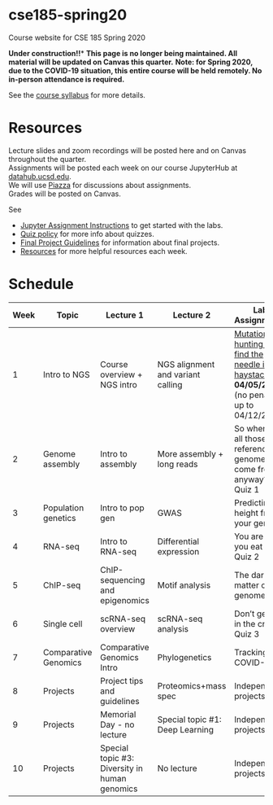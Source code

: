 # cse185-spring20
Course website for CSE 185 Spring 2020

**Under construction!!***
**This page is no longer being maintained. All material will be updated on Canvas this quarter.**
**Note: for Spring 2020, due to the COVID-19 situation, this entire course will be held remotely. No in-person attendance is required.**


See the [course syllabus](https://github.com/gymreklab/cse185-spring20/blob/master/cse185-spring20-syllabus.md) for more details.<br>

# Resources
Lecture slides and zoom recordings will be posted here and on Canvas throughout the quarter. 
<br>
Assignments will be posted each week on our course JupyterHub at [datahub.ucsd.edu](datahub.ucsd.edu).
<br>
We will use [Piazza](https://piazza.com/ucsd/spring2020/cse185/home) for discussions about assignments.
<br>
Grades will be posted on Canvas.

See
* [Jupyter Assignment Instructions](https://github.com/gymreklab/cse185-spring20/blob/master/jupyter_assignment_instructions.md) to get started with the labs.
* [Quiz policy](https://github.com/gymreklab/cse185-spring20/blob/master/quiz_policy.md) for more info about quizzes.
* [Final Project Guidelines](https://github.com/gymreklab/cse185-spring20/blob/master/project_guidelines.md) for information about final projects. 
* [Resources](https://github.com/gymreklab/cse185-spring20/blob/master/resources.md) for more helpful resources each week.

# Schedule

| Week | Topic | Lecture 1 | Lecture 2 | Lab Assignments |
|------|-------|-----------|-------|-----------|
| 1 | Intro to NGS | Course overview + NGS intro | NGS alignment and variant calling | [Mutation hunting - find the needle in a haystack](https://github.com/gymreklab/cse185-spring20/blob/master/jupyter_assignment_instructions.md#lab1) **due 04/05/20** (no penalty up to 04/12/20)  | 
|  2 | Genome assembly | Intro to assembly | More assembly + long reads | So where do all those reference genomes come from, anyway? <br>Quiz 1 |
|  3 | Population genetics | Intro to pop gen | GWAS | Predicting height from your genome |
|  4 | RNA-seq | Intro to RNA-seq | Differential expression |  You are what you eat <br>Quiz 2  |
|  5 | ChIP-seq | ChIP-sequencing and epigenomics| Motif analysis |  The dark matter of the genome |
|  6 | Single cell | scRNA-seq overview | scRNA-seq analysis | Don’t get lost in the crowd <br>Quiz 3  |
|  7 | Comparative Genomics | Comparative Genomics Intro | Phylogenetics | Tracking COVID-19 |
|  8 | Projects | Project tips and guidelines | Proteomics+mass spec  | Independent projects |
|  9 | Projects | Memorial Day - no lecture | Special topic #1: Deep Learning | Independent projects |
|  10 | Projects | Special topic #3: Diversity in human genomics | No lecture | Independent projects |
